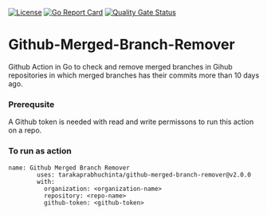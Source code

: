 [![License](https://img.shields.io/github/license/tarakaprabhuchinta/github-merged-branch-remover)](LICENSE) [![Go Report Card](https://goreportcard.com/badge/github.com/tarakaprabhuchinta/github-merged-branch-remover)](https://goreportcard.com/report/github.com/tarakaprabhuchinta/github-merged-branch-remover) [![Quality Gate Status](https://sonarcloud.io/api/project_badges/measure?project=tarakaprabhuchinta_github-merged-branch-remover&metric=alert_status)](https://sonarcloud.io/summary/new_code?id=tarakaprabhuchinta_github-merged-branch-remover)

# Github-Merged-Branch-Remover
Github Action in Go to check and remove merged branches in Gihub repositories in which merged branches has their commits more than 10 days ago.

### Prerequsite

A Github token is needed with read and write permissons to run this action
on a repo.

### To run as action

```
name: Github Merged Branch Remover
        uses: tarakaprabhuchinta/github-merged-branch-remover@v2.0.0
        with:
          organization: <organization-name>
          repository: <repo-name>
          github-token: <github-token>

```
